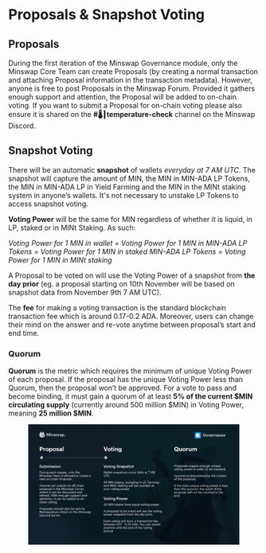 # Proposals & Snapshot Voting

## Proposals

During the first iteration of the Minswap Governance module, only the Minswap Core Team can create Proposals (by creating a normal transaction and attaching Proposal information in the transaction metadata). However, anyone is free to post Proposals in the Minswap Forum. Provided it gathers enough support and attention, the Proposal will be added to on-chain voting. If you want to submit a Proposal for on-chain voting please also ensure it is shared on the **#🌡┃temperature-check** channel on the Minswap Discord.

## **Snapshot Voting**

There will be an automatic **snapshot** of wallets _everyday at 7 AM UTC_. The snapshot will capture the amount of MIN, the MIN in MIN-ADA LP Tokens, the MIN in MIN-ADA LP in Yield Farming and the MIN in the MINt staking system in anyone’s wallets. It's not necessary to unstake LP Tokens to access snapshot voting.

**Voting Power** will be the same for MIN regardless of whether it is liquid, in LP, staked or in MINt Staking. As such:

_Voting Power for 1 MIN in wallet = Voting Power for 1 MIN in MIN-ADA LP Tokens = Voting Power for 1 MIN in staked MIN-ADA LP Tokens = Voting Power for 1 MIN in MINt staking_

A Proposal to be voted on will use the Voting Power of a snapshot from **the day prior** (eg. a proposal starting on 10th November will be based on snapshot data from November 9th 7 AM UTC).

The **fee** for making a voting transaction is the standard blockchain transaction fee which is around 0.17-0.2 ADA. Moreover, users can change their mind on the answer and re-vote anytime between proposal’s start and end time.

### **Quorum**

**Quorum** is the metric which requires the minimum of unique Voting Power of each proposal. If the proposal has the unique Voting Power less than Quorum, then the proposal won’t be approved. For a vote to pass and become binding, it must gain a quorum of at least **5% of the current $MIN circulating supply** (currently around 500 million $MIN) in Voting Power, meaning **25 million $MIN**.

<figure><img src="../.gitbook/assets/governance-infographic.png" alt=""><figcaption></figcaption></figure>

